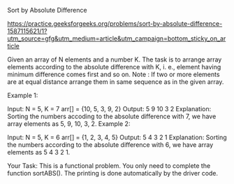 Sort by Absolute Difference

https://practice.geeksforgeeks.org/problems/sort-by-absolute-difference-1587115621/1?utm_source=gfg&utm_medium=article&utm_campaign=bottom_sticky_on_article

Given an array of N elements and a number K. The task is to arrange array elements according to the absolute difference with K, i. e., element having minimum difference comes first and so on.
Note : If two or more elements are at equal distance arrange them in same sequence as in the given array.
 

Example 1:

Input: N = 5, K = 7
arr[] = {10, 5, 3, 9, 2}
Output: 5 9 10 3 2
Explanation: Sorting the numbers accoding to 
the absolute difference with 7, we have 
array elements as 5, 9, 10, 3, 2.
Example 2:

Input: N = 5, K = 6
arr[] = {1, 2, 3, 4, 5}
Output: 5 4 3 2 1
Explanation: Sorting the numbers according to 
the absolute difference with 6, we have array 
elements as 5 4 3 2 1.

Your Task:
This is a functional problem. You only need to complete the function sortABS(). The printing is done automatically by the driver code.

